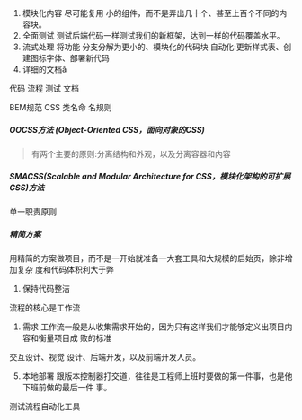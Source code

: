 

1. 模块化内容 
    尽可能复用 小的组件，而不是弄出几十个、甚至上百个不同的内容块。
2. 全面测试
    测试后端代码一样测试我们的新框架，达到一样的代码覆盖水平。
3. 流式处理
    将功能 分支分解为更小的、模块化的代码块
    自动化:更新样式表、创建图标字体、部署新代码
4. 详细的文档å



代码   流程  测试  文档


BEM规范  CSS 类名命 名规则


##### OOCSS方法 (Object-Oriented CSS，面向对象的CSS)
> 有两个主要的原则:分离结构和外观，以及分离容器和内容

##### SMACSS(Scalable and Modular Architecture for CSS，模块化架构的可扩展 CSS)方法

单一职责原则



##### 精简方案 
 用精简的方案做项目，而不是一开始就准备一大套工具和大规模的启始页，除非增加复杂 度和代码体积利大于弊

1. 保持代码整洁


流程的核心是工作流

1. 需求
工作流一般是从收集需求开始的，因为只有这样我们才能够定义出项目内容和衡量项目成 败的标准

交互设计、视觉 设计、后端开发，以及前端开发人员。

5. 本地部署
跟版本控制器打交道，往往是工程师上班时要做的第一件事，也是他下班前做的最后一件 事。


测试流程自动化工具